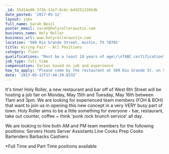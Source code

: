 ```yaml
---
_id: 35414e80-373b-11e7-8cbc-bd42513201db
date_posted: '2017-05-12'
layout: jobs
full_name: Sarah Bevil
poster_email: sarah@holyrolleraustin.com
business_name: Holy Roller
business_url: www.holyrolleraustin.com
location: '509 Rio Grande Street, Austin, TX 78701'
title: Hiring Fair - All Positions
category: floor
qualifications: "Must be a least 18 years of age\r\nTABC certification\r\nFood Handlers Certification\r\nPrevious restaurant experience preferred\r\nStellar communication skills\r\nA passion for hospitality"
job_type: full_time
compensation: Varies based on job and experience
how_to_apply: "Please come by the restaurant at 509 Rio Grande St. on 5/15 or 5/16 between 11am and 3pm and introduce yourself! Present will be Callie Speer (Owner/Chef), Jen Keyser (Bar Manager) and Sarah Bevil (GM), and we look forward to meeting you. \r\nIf you can't make it, and are still interested in joining our family, please send a resume to: sarah@holyrolleraustin.com"
date: '2017-05-12T17:48:29.833Z'
---
```

It's time!
Holy Roller, a new restaurant and bar off of West 6th Street will be hosting a job fair on Monday, May 15th and Tuesday, May 16th between 11am and 3pm.
We are looking for experienced team members (FOH & BOH) that want to join us in opening this new concept in a very VERY busy part of town.  Holy Roller aims to be a little something for everyone - bar, restaurant, take out counter, coffee ~ think 'punk rock brunch service' all day.

We are looking to hire both AM and PM team members for the following positions:
Servers
Hosts
Server Assistants
Line Cooks
Prep Cooks
Bartenders
Barbacks
Cashiers

*Full Time and Part Time positions available
